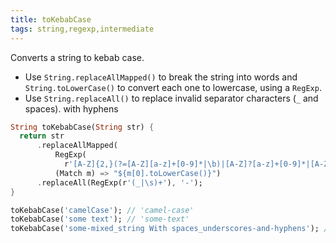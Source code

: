 ```yaml
---
title: toKebabCase
tags: string,regexp,intermediate
---
```


Converts a string to kebab case.

- Use `String.replaceAllMapped()` to break the string into words and `String.toLowerCase()` to convert each one to lowercase, using a `RegExp`.
- Use `String.replaceAll()` to replace invalid separator characters (`_` and spaces). with hyphens

```dart
String toKebabCase(String str) {
  return str
      .replaceAllMapped(
          RegExp(
            r'[A-Z]{2,}(?=[A-Z][a-z]+[0-9]*|\b)|[A-Z]?[a-z]+[0-9]*|[A-Z]|[0-9]+'),
          (Match m) => "${m[0].toLowerCase()}")
      .replaceAll(RegExp(r'(_|\s)+'), '-');
}
```

```dart
toKebabCase('camelCase'); // 'camel-case'
toKebabCase('some text'); // 'some-text'
toKebabCase('some-mixed_string With spaces_underscores-and-hyphens'); // 'some-mixed-string-with-spaces-underscores-and-hyphens'
```

